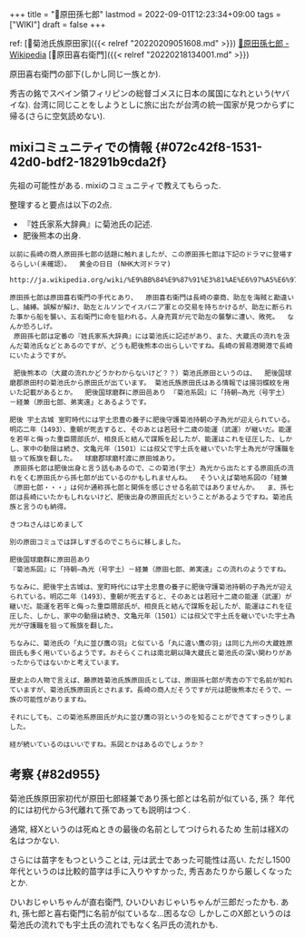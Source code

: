 +++
title = "📝原田孫七郎"
lastmod = 2022-09-01T12:23:34+09:00
tags = ["WIKI"]
draft = false
+++

ref: [📝菊池氏族原田家]({{< relref "20220209051608.md" >}}) [🔗原田孫七郎 - Wikipedia](https://ja.m.wikipedia.org/wiki/%E5%8E%9F%E7%94%B0%E5%AD%AB%E4%B8%83%E9%83%8E) [📝原田喜右衛門]({{< relref "20220218134001.md" >}})

原田喜右衛門の部下(しかし同じ一族とか).

秀吉の銘でスペイン領フィリピンの総督ゴメスに日本の属国になれという(ヤバイな). 台湾に同じことをしようとしに旅に出たが台湾の統一国家が見つからずに帰る(さらに空気読めない).


## mixiコミュニティでの情報 {#072c42f8-1531-42d0-bdf2-18291b9cda2f}

先祖の可能性がある. mixiのコミュニティで教えてもらった.

整理すると要点は以下の2点.

-   『姓氏家系大辞典』に菊池氏の記述.
-   肥後熊本の出身.

<!--listend-->

```text
以前に長崎の商人原田孫七郎の話題に触れましたが、この原田孫七郎は下記のドラマに登場するらしい(未確認）。  黄金の日日 (NHK大河ドラマ)
 http://ja.wikipedia.org/wiki/%E9%BB%84%E9%87%91%E3%81%AE%E6%97%A5%E6%97%A5_%28NHK%E5%A4%A7%E6%B2%B3%E3%83%89%E3%83%A9%E3%83%9E%29

原田孫七郎は原田喜右衛門の手代とあり、  原田喜右衛門は長崎の豪商、助左を海賊と勘違いし、捕縛。誤解が解け、助左とルソンでイスパニア軍との交易を持ちかけるが、助左に断られた事から船を襲い、五右衛門に命を狙われる。人身売買が元で助左の襲撃に遭い、敗死。  なんか恐ろしげ。
 原田孫七郎は定番の『姓氏家系大辞典』には菊池氏に記述があり、また、大蔵氏の流れを汲んだ菊池氏などとあるのですが、どうも肥後熊本の出らしいですね。長崎の貿易港開港で長崎にいたようですが。

 肥後熊本の（大蔵の流れかどうかわからないけど？？）菊池氏原田というのは、  肥後国球磨郡原田村の菊池氏から原田氏が出ています。 菊池氏族原田氏はある情報では揚羽蝶紋を用いた記載があるとか。  肥後国球磨群に原田邑あり 『菊池系図』に「持朝―為光（号宇土）－経兼（原田七郎、弟実遠」とあるようです。

肥後 宇土古城 室町時代には宇土忠豊の養子に肥後守護菊池持朝の子為光が迎えられている。明応二年（1493）、重朝が死去すると、そのあとは若冠十二歳の能運（武運）が継いだ。能運を若年と侮った重臣隈部氏が、相良氏と結んで謀叛を起したが、能運はこれを征圧した、しかし、家中の動揺は続き、文亀元年（1501）には叔父で宇土氏を継いでいた宇土為光が守護職を狙って叛旗を翻した。  球磨郡球磨村渡に原田城あり。
 原田孫七郎は肥後出身と言う話もあるので、この菊池(宇土）為光から出たとする原田氏の流れをくむ原田氏から孫七郎が出ているのかもしれませんね。  そういえば菊地系図の「経兼（原田七郎・・・」は何か通称孫七郎と関係を感じさせる名前ではありませんか。  ま、孫七郎は長崎にいたかもしれないけど、肥後出身の原田氏だということがあるようですね。菊池氏族と言うのも納得。
```

```text
きつねさんはじめまして

別の原田コミュでは詳しすぎるのでこちらに移しました。

肥後国球磨群に原田邑あり
『菊池系図』に「持朝―為光（号宇土）－経兼（原田七郎、弟実遠」この流れのようですね。

ちなみに、肥後宇土古城は、室町時代には宇土忠豊の養子に肥後守護菊池持朝の子為光が迎えられている。明応二年（1493）、重朝が死去すると、そのあとは若冠十二歳の能運（武運）が継いだ。能運を若年と侮った重臣隈部氏が、相良氏と結んで謀叛を起したが、能運はこれを征圧した、しかし、家中の動揺は続き、文亀元年（1501）には叔父で宇土氏を継いでいた宇土為光が守護職を狙って叛旗を翻した。

ちなみに、菊池氏の「丸に並び鷹の羽」と似ている「丸に違い鷹の羽」は同じ九州の大蔵姓原田氏も多く用いているようです。おそらくこれは南北朝以降大蔵氏と菊池氏の深い関わりがあったからではないかと考えています。

歴史上の人物で言えば、藤原姓菊池氏族原田氏としては、原田孫七郎が秀吉の下で名前が知れていますが、菊池氏族原田氏とされます。長崎の商人だそうですが元は肥後熊本だそうで、一族の可能性がありますね。

それにしても、この菊池系原田氏が丸に並び鷹の羽というのを知ることができてすっきりしました。

経が続いているのはいいですね。系図とかはあるのでしょうか？
```


## 考察 {#82d955}

菊池氏族原田家初代が原田七郎経兼であり孫七郎とは名前が似ている, 孫？ 年代的には初代から3代離れて孫であっても説明はつく.

通常, 経Xというのは死ぬときの最後の名前としてつけられるため 生前は経Xの名はつかない.

さらには苗字をもつということは, 元は武士であった可能性は高い. ただし1500年代というのは比較的苗字は手に入りやすかった, 秀吉あたりから厳しくなったとか.

ひいおじゃいちゃんが直右衛門, ひいひいおじゃいちゃんが三郎だったかも. あれ, 孫七郎と喜右衛門に名前が似ているな...困るな😕 しかしこのX郎というのは菊池氏の流れでも宇土氏の流れでもなく名戸氏の流れかも.
